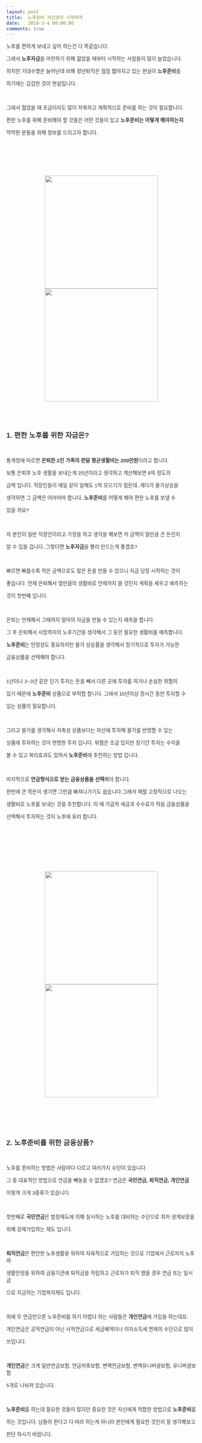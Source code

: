 ```yaml
---
layout: post
title:  노후준비 자산관리 시작하자
date:   2019-3-4 00:00:00
comments: true
---
```




<p><span style="color: rgb(53, 53, 53); font-family: Gulim,굴림,AppleGothic,sans-serif; font-size: 10pt;">노후를 편하게 보내고 싶어 하는건 다 똑같습니다.</span></p>
<p><span style="color: rgb(53, 53, 53); font-family: Gulim,굴림,AppleGothic,sans-serif; font-size: 10pt;">그래서 </span><strong><span style="color: rgb(53, 53, 53); font-family: Gulim,굴림,AppleGothic,sans-serif; font-size: 10pt;">노후자금</span></strong><span style="color: rgb(53, 53, 53); font-family: Gulim,굴림,AppleGothic,sans-serif; font-size: 10pt;">을 마련하기 위해 젊었을 때부터 시작하는 사람들이 많이 늘었습니다.</span></p>
<p><span style="color: rgb(53, 53, 53); font-family: Gulim,굴림,AppleGothic,sans-serif; font-size: 10pt;">하지만 기대수명은 늘어난데 비해 정년퇴직은 점점 짧아지고 있는 현실이 </span><strong><span style="color: rgb(53, 53, 53); font-family: Gulim,굴림,AppleGothic,sans-serif; font-size: 10pt;">노후준비</span></strong><span style="color: rgb(53, 53, 53); font-family: Gulim,굴림,AppleGothic,sans-serif; font-size: 10pt;">를</span></p>
<p><span style="color: rgb(53, 53, 53); font-family: Gulim,굴림,AppleGothic,sans-serif; font-size: 10pt;">하기에는 갑갑한 것이 현실입니다.</span></p>
<p>&nbsp;</p>
<p><span style="color: rgb(53, 53, 53); font-family: Gulim,굴림,AppleGothic,sans-serif; font-size: 10pt;">그래서 젊었을 때 조금이라도 많이 저축하고 계획적으로 준비를 하는 것이 필요합니다.</span></p>
<p><span style="color: rgb(53, 53, 53); font-family: Gulim,굴림,AppleGothic,sans-serif; font-size: 10pt;">편한 노후를 위해 준비해야 할 것들은 어떤 것들이 있고 </span><strong><span style="color: rgb(53, 53, 53); font-family: Gulim,굴림,AppleGothic,sans-serif; font-size: 10pt;">노후준비는 어떻게 해야하는지</span></strong></p>
<p><span style="color: rgb(53, 53, 53); font-family: Gulim,굴림,AppleGothic,sans-serif; font-size: 10pt;">막막한 분들을 위해 정보를 드리고자 합니다.</span></p>
<p>&nbsp;</p>
<p>&nbsp;</p>
<p><span style="color: rgb(53, 53, 53); font-family: Gulim,굴림,AppleGothic,sans-serif; font-size: 10pt;">&nbsp;</span></p>
<p style="text-align: center; clear: none; float: none;"><span class="imageblock" style="width: 300px; height: auto; display: inline-block; max-width: 100%;"><span data-url="https://t1.daumcdn.net/cfile/tistory/02350C4650CED51B25?download" data-lightbox="lightbox"><img width="300" height="168" style="height: auto; cursor: pointer; max-width: 100%;" src="https://t1.daumcdn.net/cfile/tistory/02350C4650CED51B25" filename="blog_me_20121022_100753.jpg" filemime="image/jpeg"></span></span><span class="imageblock" style="width: 300px; height: auto; display: inline-block; max-width: 100%;"><span data-url="https://t1.daumcdn.net/cfile/tistory/2130C04650CED51C2E?download" data-lightbox="lightbox"><img width="300" height="168" style="height: auto; cursor: pointer; max-width: 100%;" src="https://t1.daumcdn.net/cfile/tistory/2130C04650CED51C2E" filename="blog_me_20121023_104023.jpg" filemime="image/jpeg"></span></span></p>
<p><span style="color: rgb(53, 53, 53); font-family: Gulim,굴림,AppleGothic,sans-serif; font-size: 10pt;">&nbsp;</span></p>
<p style="text-align: center; clear: none; float: none;">&nbsp;</p>
<p></p>
<p><strong><span style="color: rgb(53, 53, 53); font-family: Gulim,굴림,AppleGothic,sans-serif; font-size: 14pt;">1. 편한 노후를 위한 자금은?</span></strong></p>
<p><strong></strong><span style="color: rgb(53, 53, 53);">&nbsp;</span></p>
<p><span style="color: rgb(53, 53, 53); font-family: Gulim,굴림,AppleGothic,sans-serif; font-size: 10pt;">통계청에 따르면</span><span style="color: rgb(53, 53, 53); font-family: Gulim,굴림,AppleGothic,sans-serif; font-size: 10pt;">&nbsp;</span><strong><span style="color: rgb(53, 53, 53); font-family: Gulim,굴림,AppleGothic,sans-serif; font-size: 10pt;">은퇴한 2인 가족의 한달 </span><span style="color: rgb(53, 53, 53); font-family: Gulim,굴림,AppleGothic,sans-serif; font-size: 10pt;">평균생활비는 200만원</span></strong><span style="color: rgb(53, 53, 53); font-family: Gulim,굴림,AppleGothic,sans-serif; font-size: 10pt;">이라고 합니다.</span></p>
<p><span style="color: rgb(53, 53, 53); font-family: Gulim,굴림,AppleGothic,sans-serif; font-size: 10pt;">보통 은퇴후 노후 생활을 보내는게 25년이라고 생각하고 계산해보면 6억 정도의</span></p>
<p><span style="color: rgb(53, 53, 53); font-family: Gulim,굴림,AppleGothic,sans-serif; font-size: 10pt;">금액 입니다. 직장인들이 매일 같이 일해도 1억 모으기가 힘든데..게다가 물가상승을</span></p>
<p><span style="color: rgb(53, 53, 53); font-family: Gulim,굴림,AppleGothic,sans-serif; font-size: 10pt;">생각하면 그 금액은 어마어마 합니다..</span><strong><span style="color: rgb(53, 53, 53); font-family: Gulim,굴림,AppleGothic,sans-serif; font-size: 10pt;">노후준비</span></strong><span style="color: rgb(53, 53, 53); font-family: Gulim,굴림,AppleGothic,sans-serif; font-size: 10pt;">를 어떻게 해야 편한 노후를 보낼 수 </span></p>
<p><span style="color: rgb(53, 53, 53); font-family: Gulim,굴림,AppleGothic,sans-serif; font-size: 10pt;">있을 까요?</span></p>
<p>&nbsp;</p>
<p><span style="color: rgb(53, 53, 53); font-family: Gulim,굴림,AppleGothic,sans-serif; font-size: 10pt;">자 본인이 일반 직장인이라고 가정을 하고 생각을 해보면 저 금액이 얼만큼 큰 돈인지</span></p>
<p><span style="color: rgb(53, 53, 53); font-family: Gulim,굴림,AppleGothic,sans-serif; font-size: 10pt;">알 수 있을 겁니다..그렇다면 </span><strong><span style="color: rgb(53, 53, 53); font-family: Gulim,굴림,AppleGothic,sans-serif; font-size: 10pt;">노후자금</span></strong><span style="color: rgb(53, 53, 53); font-family: Gulim,굴림,AppleGothic,sans-serif; font-size: 10pt;">을</span><span style="color: rgb(53, 53, 53); font-family: Gulim,굴림,AppleGothic,sans-serif; font-size: 10pt;"> 빨리&nbsp;만드는게</span><span style="color: rgb(53, 53, 53); font-family: Gulim,굴림,AppleGothic,sans-serif; font-size: 10pt;"> 좋겠죠?</span></p>
<p>&nbsp;</p>
<p><span style="color: rgb(53, 53, 53); font-family: Gulim,굴림,AppleGothic,sans-serif; font-size: 10pt;">빠르면 빠를수록 적은 금액으로도 많은 돈을 만들 수 있으니 지금 당장 시작하는 것이</span></p>
<p><span style="color: rgb(53, 53, 53); font-family: Gulim,굴림,AppleGothic,sans-serif; font-size: 10pt;">좋습니다. 언제 은퇴해서 얼만큼의 생활비로 언제까지 쓸 것인지 계획을 세우고 예측하는</span></p>
<p><span style="color: rgb(53, 53, 53); font-family: Gulim,굴림,AppleGothic,sans-serif; font-size: 10pt;">것이 첫번째 입니다.</span></p>
<p>&nbsp;</p>
<p><span style="color: rgb(53, 53, 53); font-family: Gulim,굴림,AppleGothic,sans-serif; font-size: 10pt;">은퇴는 언제해서 그때까지 얼마의 자금을 만들 수 있는지 예측을 합니다.</span></p>
<p><span style="color: rgb(53, 53, 53); font-family: Gulim,굴림,AppleGothic,sans-serif; font-size: 10pt;">그 후 은퇴해서 사망까지의 노후기간을 생각해서 그 동안 필요한 생활비를 예측합니다.</span></p>
<p><strong><span style="color: rgb(53, 53, 53); font-family: Gulim,굴림,AppleGothic,sans-serif; font-size: 10pt;">노후준비</span></strong><span style="color: rgb(53, 53, 53); font-family: Gulim,굴림,AppleGothic,sans-serif; font-size: 10pt;">는 안정성도 중요하지만 물가 상승률을 생각해서 장기적으로 투자가 가능한</span></p>
<p><span style="color: rgb(53, 53, 53); font-family: Gulim,굴림,AppleGothic,sans-serif; font-size: 10pt;">금융상품을 선택해야 합니다.</span></p>
<p>&nbsp;</p>
<p><span style="color: rgb(53, 53, 53); font-family: Gulim,굴림,AppleGothic,sans-serif; font-size: 10pt;">1년이나 2~3년 같은 단기 투자는 돈을 빼서 다른 곳에 투자를 하거나 손실한 위험이</span></p>
<p><span style="color: rgb(53, 53, 53); font-family: Gulim,굴림,AppleGothic,sans-serif; font-size: 10pt;">있기 때문에 </span><strong><span style="color: rgb(53, 53, 53); font-family: Gulim,굴림,AppleGothic,sans-serif; font-size: 10pt;">노후준비</span></strong><span style="color: rgb(53, 53, 53); font-family: Gulim,굴림,AppleGothic,sans-serif; font-size: 10pt;"> 상품으로 부적합 합니다. 그래서 10년이상 장시간 동안 투자할 수</span></p>
<p><span style="color: rgb(53, 53, 53); font-family: Gulim,굴림,AppleGothic,sans-serif; font-size: 10pt;">있는 상품이 필요합니다.</span></p>
<p>&nbsp;</p>
<p><span style="color: rgb(53, 53, 53); font-family: Gulim,굴림,AppleGothic,sans-serif; font-size: 10pt;">그리고 물가를 생각해서 저축성 상품보다는 자산에 투자해 물가를 반영할 수 있는</span></p>
<p><span style="color: rgb(53, 53, 53); font-family: Gulim,굴림,AppleGothic,sans-serif; font-size: 10pt;">상품에 투자하는 것이 현명한 투자 입니다. 위험은 조금 있지만 장기간 투자는 수익을</span></p>
<p><span style="color: rgb(53, 53, 53); font-family: Gulim,굴림,AppleGothic,sans-serif; font-size: 10pt;">볼 수 있고 복리효과도 있어서 </span><strong><span style="color: rgb(53, 53, 53); font-family: Gulim,굴림,AppleGothic,sans-serif; font-size: 10pt;">노후준비</span></strong><span style="color: rgb(53, 53, 53); font-family: Gulim,굴림,AppleGothic,sans-serif; font-size: 10pt;">에 추천하는 방법 입니다.</span></p>
<p>&nbsp;</p>
<p><span style="color: rgb(53, 53, 53); font-family: Gulim,굴림,AppleGothic,sans-serif; font-size: 10pt;">마지막으로 </span><strong><span style="color: rgb(53, 53, 53); font-family: Gulim,굴림,AppleGothic,sans-serif; font-size: 10pt;">연금형식으로 받는 금융상품을 선택</span></strong><span style="color: rgb(53, 53, 53); font-family: Gulim,굴림,AppleGothic,sans-serif; font-size: 10pt;">해야 합니다.</span></p>
<p><span style="color: rgb(53, 53, 53); font-family: Gulim,굴림,AppleGothic,sans-serif; font-size: 10pt;">한번에 큰 목돈이 생기면 그만큼 빠져나가기도 쉽습니다.그래서 매월 고정적으로 나오는</span></p>
<p><span style="color: rgb(53, 53, 53); font-family: Gulim,굴림,AppleGothic,sans-serif; font-size: 10pt;">생활비로 노후를 보내는 것을 추천합니다. 이 때 가급적 세금과 수수료가 적음 금융상품을</span></p>
<p><span style="color: rgb(53, 53, 53); font-family: Gulim,굴림,AppleGothic,sans-serif; font-size: 10pt;">선택해서 투자하는 것이 노후에 유리 합니다.</span></p>
<p>&nbsp;</p>
<p>&nbsp;</p>
<p>&nbsp;</p>
<p><span style="color: rgb(53, 53, 53); font-family: Gulim,굴림,AppleGothic,sans-serif; font-size: 10pt;">&nbsp;</span></p>
<p style="text-align: center; clear: none; float: none;"><span class="imageblock" style="width: 300px; height: auto; display: inline-block; max-width: 100%;"><span data-url="https://t1.daumcdn.net/cfile/tistory/17114B3E50CEDB5D32?download" data-lightbox="lightbox"><img width="300" height="168" style="height: auto; cursor: pointer; max-width: 100%;" src="https://t1.daumcdn.net/cfile/tistory/17114B3E50CEDB5D32" filename="blog_me_20121019_140752.jpg" filemime="image/jpeg"></span></span><span class="imageblock" style="width: 300px; height: auto; display: inline-block; max-width: 100%;"><span data-url="https://t1.daumcdn.net/cfile/tistory/142CBE3E50CEDB6005?download" data-lightbox="lightbox"><img width="300" height="168" style="height: auto; cursor: pointer; max-width: 100%;" src="https://t1.daumcdn.net/cfile/tistory/142CBE3E50CEDB6005" filename="노후자금[1].jpg" filemime="image/jpeg"></span></span></p>
<p><span style="color: rgb(53, 53, 53); font-family: Gulim,굴림,AppleGothic,sans-serif; font-size: 10pt;">&nbsp;</span></p>
<p style="text-align: center; clear: none; float: none;">&nbsp;</p>
<p></p>
<p>&nbsp;</p>
<p><strong><span style="color: rgb(53, 53, 53); font-family: Gulim,굴림,AppleGothic,sans-serif; font-size: 14pt;">2. 노후준비를 위한 금융상품?</span></strong></p>
<p><strong></strong><span style="color: rgb(53, 53, 53);">&nbsp;</span></p>
<p><span style="color: rgb(53, 53, 53); font-family: Gulim,굴림,AppleGothic,sans-serif; font-size: 10pt;">노후를 준비하는 방법은 사람마다 다르고 여러가지 수단이 있습니다.</span></p>
<p><span style="color: rgb(53, 53, 53); font-family: Gulim,굴림,AppleGothic,sans-serif; font-size: 10pt;">그 중 대표적인 방법으로 연금을 빼놓을 수 없겠죠? 연금은 </span><strong><span style="color: rgb(53, 53, 53); font-family: Gulim,굴림,AppleGothic,sans-serif; font-size: 10pt;">국민연금, 퇴직연금, 개인연금</span></strong></p>
<p><span style="color: rgb(53, 53, 53); font-family: Gulim,굴림,AppleGothic,sans-serif; font-size: 10pt;">이렇게 크게 3종류가 있습니다.</span></p>
<p>&nbsp;</p>
<p><span style="color: rgb(53, 53, 53); font-family: Gulim,굴림,AppleGothic,sans-serif; font-size: 10pt;">첫번째로 </span><strong><span style="color: rgb(53, 53, 53); font-family: Gulim,굴림,AppleGothic,sans-serif; font-size: 10pt;">국민연금</span></strong><span style="color: rgb(53, 53, 53); font-family: Gulim,굴림,AppleGothic,sans-serif; font-size: 10pt;">은 법정제도에 의해 실시하는 노후를 대비하는 수단으로 최저 생계보장을</span></p>
<p><span style="color: rgb(53, 53, 53); font-family: Gulim,굴림,AppleGothic,sans-serif; font-size: 10pt;">위해 강제가입하는 제도 입니다.</span></p>
<p>&nbsp;</p>
<p><strong><span style="color: rgb(53, 53, 53); font-family: Gulim,굴림,AppleGothic,sans-serif; font-size: 10pt;">퇴직연금</span></strong><span style="color: rgb(53, 53, 53); font-family: Gulim,굴림,AppleGothic,sans-serif; font-size: 10pt;">은 편안한 노후생활을 위하여 자육적으로 가입하는 것으로&nbsp;기업에서 근로자의 노후와</span></p>
<p><span style="color: rgb(53, 53, 53); font-family: Gulim,굴림,AppleGothic,sans-serif; font-size: 10pt;">생활안정을 위하여 금융기관에 퇴직금을 적립하고 근로자가 퇴직 했을 경우 연금 또는 일시금</span></p>
<p><span style="color: rgb(53, 53, 53); font-family: Gulim,굴림,AppleGothic,sans-serif; font-size: 10pt;">으로 지금하는 기업복지제도 입니다.</span></p>
<p>&nbsp;</p>
<p><span style="color: rgb(53, 53, 53); font-family: Gulim,굴림,AppleGothic,sans-serif; font-size: 10pt;">위에 두 연금만으론 노후준비</span><span style="color: rgb(53, 53, 53); font-family: Gulim,굴림,AppleGothic,sans-serif; font-size: 10pt;">를&nbsp;하기</span><span style="color: rgb(53, 53, 53); font-family: Gulim,굴림,AppleGothic,sans-serif; font-size: 10pt;"> 어렵다 하는 사람들은 </span><strong><span style="color: rgb(53, 53, 53); font-family: Gulim,굴림,AppleGothic,sans-serif; font-size: 10pt;">개인연금</span></strong><span style="color: rgb(53, 53, 53); font-family: Gulim,굴림,AppleGothic,sans-serif; font-size: 10pt;">에 가입을 하는데요,</span></p>
<p><span style="color: rgb(53, 53, 53); font-family: Gulim,굴림,AppleGothic,sans-serif; font-size: 10pt;">개인연금은 공적연금이 아닌 사적연금으로 세금혜댁이나 이자소득세 면제의 수단으로 많이</span></p>
<p><span style="color: rgb(53, 53, 53); font-family: Gulim,굴림,AppleGothic,sans-serif; font-size: 10pt;">쓰입니다.</span></p>
<p>&nbsp;</p>
<p><strong><span style="color: rgb(53, 53, 53); font-family: Gulim,굴림,AppleGothic,sans-serif; font-size: 10pt;">개인연금</span></strong><span style="color: rgb(53, 53, 53); font-family: Gulim,굴림,AppleGothic,sans-serif; font-size: 10pt;">은 크게 일반연금보험, 연금저축보험, 변액연금보험, 변액유니버셜보험, 유니버셜보험</span></p>
<p><span style="color: rgb(53, 53, 53); font-family: Gulim,굴림,AppleGothic,sans-serif; font-size: 10pt;">5개로 나눠져 있습니다.</span></p>
<p>&nbsp;</p>
<p><strong><span style="color: rgb(53, 53, 53); font-family: Gulim,굴림,AppleGothic,sans-serif; font-size: 10pt;">노후준비</span></strong><span style="color: rgb(53, 53, 53); font-family: Gulim,굴림,AppleGothic,sans-serif; font-size: 10pt;">를 하는데 필요한 것들이 많지만 중요한 것은 자신에게 적합한 방법으로 </span><strong><span style="color: rgb(53, 53, 53); font-family: Gulim,굴림,AppleGothic,sans-serif; font-size: 10pt;">노후준비</span></strong><span style="color: rgb(53, 53, 53); font-family: Gulim,굴림,AppleGothic,sans-serif; font-size: 10pt;">를</span></p>
<p><span style="color: rgb(53, 53, 53); font-family: Gulim,굴림,AppleGothic,sans-serif; font-size: 10pt;">하는 것입니다. 남들이 한다고 다 따라 하는게 아니라 본인에게 필요한 것인지 잘 생각해보고</span></p>
<p><span style="color: rgb(53, 53, 53); font-family: Gulim,굴림,AppleGothic,sans-serif; font-size: 10pt;">판단 하시기 바랍니다.</span></p>
<p>&nbsp;</p>
<p>&nbsp;</p>
<p>&nbsp;</p>
<p><span style="color: rgb(53, 53, 53); font-family: Gulim,굴림,AppleGothic,sans-serif; font-size: 10pt;">&nbsp;</span></p>
<p style="text-align: center; clear: none; float: none;"><span class="imageblock" style="width: 300px; height: auto; display: inline-block; max-width: 100%;"><span data-url="https://t1.daumcdn.net/cfile/tistory/202D6D3E50CEDE0213?download" data-lightbox="lightbox"><img width="300" height="168" style="height: auto; cursor: pointer; max-width: 100%;" src="https://t1.daumcdn.net/cfile/tistory/202D6D3E50CEDE0213" filename="business_131.jpg" filemime="image/jpeg"></span></span><span class="imageblock" style="width: 300px; height: auto; display: inline-block; max-width: 100%;"><span data-url="https://t1.daumcdn.net/cfile/tistory/0331983E50CEDE030D?download" data-lightbox="lightbox"><img width="300" height="168" style="height: auto; cursor: pointer; max-width: 100%;" src="https://t1.daumcdn.net/cfile/tistory/0331983E50CEDE030D" filename="돈모으는방법[1].png" filemime="image/jpeg"></span></span></p>
<p><span style="color: rgb(53, 53, 53); font-family: Gulim,굴림,AppleGothic,sans-serif; font-size: 10pt;">&nbsp;</span></p>
<p style="text-align: center; clear: none; float: none;">&nbsp;</p>
<p></p>
<p>&nbsp;</p>
<p><strong><span style="color: rgb(53, 53, 53); font-family: Gulim,굴림,AppleGothic,sans-serif; font-size: 14pt;">3. 노후준비 꼭 필요할까?</span></strong></p>
<p><strong></strong><span style="color: rgb(53, 53, 53);">&nbsp;</span></p>
<p><strong><span style="color: rgb(53, 53, 53); font-family: Gulim,굴림,AppleGothic,sans-serif; font-size: 10pt;">재무설계</span><span style="color: rgb(53, 53, 53); font-family: Gulim,굴림,AppleGothic,sans-serif; font-size: 10pt;">는 곧 은퇴설계</span></strong><span style="color: rgb(53, 53, 53); font-family: Gulim,굴림,AppleGothic,sans-serif; font-size: 10pt;"><strong>란 말</strong>이 있을 정도로 노후를 준비하는게 가장 중요한 부분입니다.</span></p>
<p><span style="color: rgb(53, 53, 53); font-family: Gulim,굴림,AppleGothic,sans-serif; font-size: 10pt;">은퇴 후에 경제 활동을 중단 하고도 행복한 노후를 보내기 위해 은퇴 후를 준비하는 것으로</span></p>
<p><span style="color: rgb(53, 53, 53); font-family: Gulim,굴림,AppleGothic,sans-serif; font-size: 10pt;">요즘은 은퇴의 시기가 빨라져서 꼭 대비를 하고 </span><strong><span style="color: rgb(53, 53, 53); font-family: Gulim,굴림,AppleGothic,sans-serif; font-size: 10pt;">노후준비</span></strong><span style="color: rgb(53, 53, 53); font-family: Gulim,굴림,AppleGothic,sans-serif; font-size: 10pt;">를 중요하게 생각해야 합니다.</span></p>
<p>&nbsp;</p>
<p><span style="color: rgb(53, 53, 53); font-family: Gulim,굴림,AppleGothic,sans-serif; font-size: 10pt;">은퇴 후 최소한의 생계유지와 질병을 대비한 의료비, 편하게 쉴 수 있는 주거공간 등이</span></p>
<p><span style="color: rgb(53, 53, 53); font-family: Gulim,굴림,AppleGothic,sans-serif; font-size: 10pt;">필요합니다. 그렇지 않으면 자식들에게 도움을 청할 수 밖에 없구요..이런 생활들을</span></p>
<p><span style="color: rgb(53, 53, 53); font-family: Gulim,굴림,AppleGothic,sans-serif; font-size: 10pt;">위해서라도</span><strong><span style="color: rgb(53, 53, 53); font-family: Gulim,굴림,AppleGothic,sans-serif; font-size: 10pt;"> 은퇴설계는 꼭 필요합니다.</span></strong></p>
<p>&nbsp;</p>
<p><strong><span style="color: rgb(53, 53, 53); font-family: Gulim,굴림,AppleGothic,sans-serif; font-size: 10pt;">노후준비</span></strong><span style="color: rgb(53, 53, 53); font-family: Gulim,굴림,AppleGothic,sans-serif; font-size: 10pt;">를 하지 않고 더이상 사회생활을 할 수 없게 됐을 때 후회하지 마시고 지금부터</span></p>
<p><span style="color: rgb(53, 53, 53); font-family: Gulim,굴림,AppleGothic,sans-serif; font-size: 10pt;">열심히 준비하셔서 풍족하고 행복한 노후 생활 하세요 :)</span></p>
<p><br></p>
<p>﻿<br></p>
